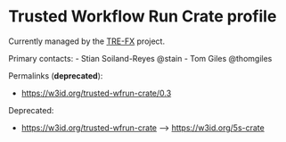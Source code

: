 # Trusted Workflow Run Crate profile

Currently managed by the [TRE-FX](https://trefx.uk/) project.

Primary contacts: 
    - Stian Soiland-Reyes @stain
    - Tom Giles @thomgiles

Permalinks (**deprecated**):
 * https://w3id.org/trusted-wfrun-crate/0.3
 
Deprecated:
 * https://w3id.org/trusted-wfrun-crate
   --> https://w3id.org/5s-crate



